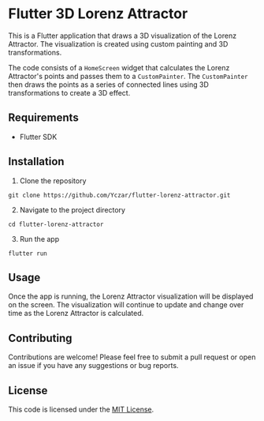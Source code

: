 # Flutter 3D Lorenz Attractor

This is a Flutter application that draws a 3D visualization of the Lorenz Attractor. The visualization is created using custom painting and 3D transformations.

The code consists of a `HomeScreen` widget that calculates the Lorenz Attractor's points and passes them to a `CustomPainter`. The `CustomPainter` then draws the points as a series of connected lines using 3D transformations to create a 3D effect.

## Requirements

- Flutter SDK

## Installation

1. Clone the repository

```
git clone https://github.com/Yczar/flutter-lorenz-attractor.git
```

2. Navigate to the project directory

```
cd flutter-lorenz-attractor
```

3. Run the app

```
flutter run
```

## Usage

Once the app is running, the Lorenz Attractor visualization will be displayed on the screen. The visualization will continue to update and change over time as the Lorenz Attractor is calculated.

## Contributing

Contributions are welcome! Please feel free to submit a pull request or open an issue if you have any suggestions or bug reports.

## License

This code is licensed under the [MIT License](LICENSE).
